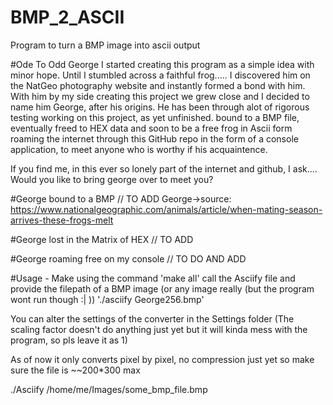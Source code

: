 # BMP_2_ASCII
Program to turn a BMP image into ascii output

#Ode To Odd George
I started creating this program as a simple idea with minor hope. Until I stumbled across a faithful frog.....
I discovered him on the NatGeo photography website and instantly formed a bond with him.
With him by my side creating this project we grew close and I decided to name him George, after his origins.
He has been through alot of rigorous testing working on this project, as yet unfinished. bound to a BMP file, eventually freed to HEX data and soon to be a free frog in Ascii form roaming the internet through this GitHub repo in the form of a console application, to meet anyone who is worthy if his acquaintence.

If you find me, in this ever so lonely part of the internet and github, I ask.... Would you like to bring george over to meet you?

#George bound to a BMP
// TO ADD
George->source: https://www.nationalgeographic.com/animals/article/when-mating-season-arrives-these-frogs-melt

#George lost in the Matrix of HEX
// TO ADD

#George roaming free on my console
// TO DO AND ADD

#Usage - Make using the command 'make all'
call the Asciify file and provide the filepath of a BMP image (or any image really
(but the program wont run though :| ))
'./asciify George256.bmp'

You can alter the settings of the converter in the Settings folder
(The scaling factor doesn't do anything just yet but it will kinda mess with the program, so pls leave it as 1)

As of now it only converts pixel by pixel, no compression just yet so make sure the file is ~~200*300 max

./Asciify /home/me/Images/some_bmp_file.bmp